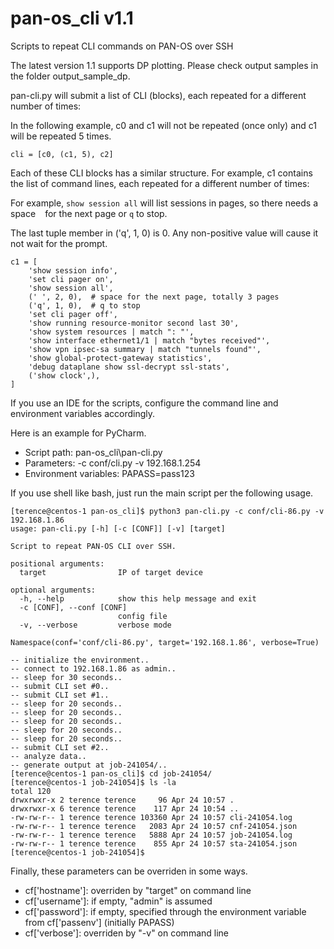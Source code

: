 # pan-os_cli v1.1

Scripts to repeat CLI commands on PAN-OS over SSH

The latest version 1.1 supports DP plotting. Please check output samples in the folder output_sample_dp.

pan-cli.py will submit a list of CLI (blocks), each repeated for a different number of times:

In the following example, c0 and c1 will not be repeated (once only) and c1 will be repeated 5 times.

`cli = [c0, (c1, 5), c2]`

Each of these CLI blocks has a similar structure. For example, c1 contains the list of command lines,
each repeated for a different number of times:

For example, `show session all` will list sessions in pages, so there needs a space ` ` for the next page or `q` to stop.

The last tuple member in ('q', 1, 0) is 0. Any non-positive value will cause it not wait for the prompt.

```
c1 = [
    'show session info',
    'set cli pager on',
    'show session all',
    (' ', 2, 0),  # space for the next page, totally 3 pages
    ('q', 1, 0),  # q to stop
    'set cli pager off',
    'show running resource-monitor second last 30',
    'show system resources | match ": "',
    'show interface ethernet1/1 | match "bytes received"',
    'show vpn ipsec-sa summary | match "tunnels found"',
    'show global-protect-gateway statistics',
    'debug dataplane show ssl-decrypt ssl-stats',
    ('show clock',),
]
```

If you use an IDE for the scripts, configure the command line and environment variables accordingly.

Here is an example for PyCharm.

- Script path: pan-os_cli\pan-cli.py
- Parameters: -c conf/cli.py -v 192.168.1.254
- Environment variables: PAPASS=pass123

If you use shell like bash, just run the main script per the following usage.

```
[terence@centos-1 pan-os_cli]$ python3 pan-cli.py -c conf/cli-86.py -v 192.168.1.86
usage: pan-cli.py [-h] [-c [CONF]] [-v] [target]

Script to repeat PAN-OS CLI over SSH.

positional arguments:
  target                IP of target device

optional arguments:
  -h, --help            show this help message and exit
  -c [CONF], --conf [CONF]
                        config file
  -v, --verbose         verbose mode

Namespace(conf='conf/cli-86.py', target='192.168.1.86', verbose=True) 

-- initialize the environment..
-- connect to 192.168.1.86 as admin..
-- sleep for 30 seconds..
-- submit CLI set #0..
-- submit CLI set #1..
-- sleep for 20 seconds..
-- sleep for 20 seconds..
-- sleep for 20 seconds..
-- sleep for 20 seconds..
-- sleep for 20 seconds..
-- submit CLI set #2..
-- analyze data..
-- generate output at job-241054/..
[terence@centos-1 pan-os_cli]$ cd job-241054/
[terence@centos-1 job-241054]$ ls -la 
total 120
drwxrwxr-x 2 terence terence     96 Apr 24 10:57 .
drwxrwxr-x 6 terence terence    117 Apr 24 10:54 ..
-rw-rw-r-- 1 terence terence 103360 Apr 24 10:57 cli-241054.log
-rw-rw-r-- 1 terence terence   2083 Apr 24 10:57 cnf-241054.json
-rw-rw-r-- 1 terence terence   5888 Apr 24 10:57 job-241054.log
-rw-rw-r-- 1 terence terence    855 Apr 24 10:57 sta-241054.json
[terence@centos-1 job-241054]$
```

Finally, these parameters can be overriden in some ways.

- cf['hostname']: overriden by "target" on command line
- cf['username']: if empty, "admin" is assumed
- cf['password']: if empty, specified through the environment variable from cf['passenv'] (initially PAPASS)
- cf['verbose']: overriden by "-v" on command line

